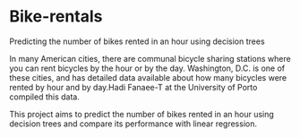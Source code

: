 # Bike-rentals
Predicting the number of bikes rented in an hour using decision trees

In many American cities, there are communal bicycle sharing stations where you can rent bicycles by the hour or by the day. Washington, D.C. is one of these cities, and has detailed data available about how many bicycles were rented by hour and by day.Hadi Fanaee-T at the University of Porto compiled this data.

This project aims to predict the number of bikes rented in an hour using decision trees and compare its performance with linear regression.

